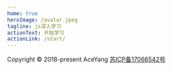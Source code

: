 ```yaml
---
home: true
heroImage: /avatar.jpeg
tagline: js深入学习
actionText: 开始学习
actionLink: /start/
---
```


<div class="features" style="display:none">
  <div class="feature">
    <h2>Simplicity First</h2>
    <p>Minimal setup with markdown-centered project structure helps you focus on writing.</p>
  </div>
  <div class="feature">
    <h2>Vue-Powered</h2>
    <p>Enjoy the dev experience of Vue + webpack, use Vue components in markdown, and develop custom themes with Vue.</p>
  </div>
  <div class="feature">
    <h2>Performant</h2>
    <p>VuePress generates pre-rendered static HTML for each page, and runs as an SPA once a page is loaded.</p>
  </div>
</div>

<div class="footer">
Copyright © 2018-present AceYang <a href="http://www.beian.miit.gov.cn" target="_blank">苏ICP备17066542号</a>
</div>
